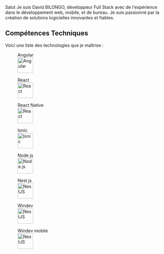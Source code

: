 Salut Je suis David BILONGO, développeur Full Stack avec de l'expérience dans le développement web, mobile, et de bureau. Je suis passionné par la création de solutions logicielles innovantes et fiables.

## Compétences Techniques
Voici une liste des technologies que je maîtrise :
<div>
  <figure>
    <figcaption>Angular</figcaption>
  <img src="https://angular.io/assets/images/logos/angular/angular.png" alt="Angular" width="50" height="50">
 </figure>
   <figure>
       <figcaption>React</figcaption>
 <img src="https://upload.wikimedia.org/wikipedia/commons/a/a7/React-icon.svg" alt="React" width="50" height="50">
 
 </figure>
   <figure>
     <figcaption>React Native</figcaption>
 <img src="https://upload.wikimedia.org/wikipedia/commons/a/a7/React-icon.svg" alt="React" width="50" height="50">
   
 </figure>
 <figure>
    <figcaption>Ionic</figcaption>
  <img src="https://static-00.iconduck.com/assets.00/ionic-icon-2048x2048-5z7cejbj.png" alt="Ionic" width="50" height="50">
  
 </figure>

 
 <figure>
    <figcaption>Node js</figcaption>
 <img src="https://upload.wikimedia.org/wikipedia/commons/d/d9/Node.js_logo.svg" alt="Node.js" width="50" height="50">
  
 </figure>
 
 <figure>
    <figcaption>Nest js</figcaption>
 <img src="https://upload.wikimedia.org/wikipedia/commons/a/a8/NestJS.svg" alt="NestJS" width="50" height="50">
  
 </figure>

  <figure>
    <figcaption>Windev</figcaption>
 <img src="https://asset.brandfetch.io/idD-m4ly_-/idG6kmmWN2.png" alt="NestJS" width="50" height="50">
  
 </figure>

  <figure>
    <figcaption>Windev mobile</figcaption>
 <img src="https://asset.brandfetch.io/idD-m4ly_-/idG6kmmWN2.png" alt="NestJS" width="50" height="50">
  
 </figure>
     
    
     
    
</div>

